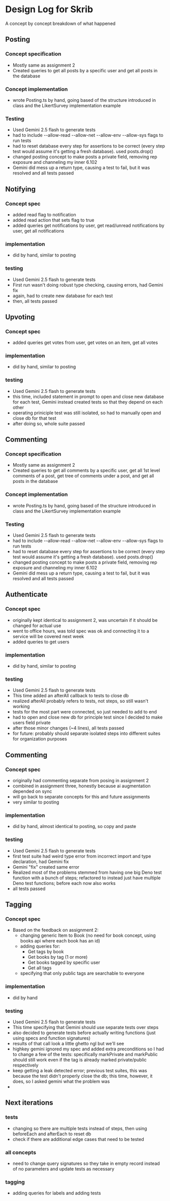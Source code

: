 # Design Log for Skrib
A concept by concept breakdown of what happened

## Posting
### Concept specification
- Mostly same as assignment 2
- Created queries to get all posts by a specific user and get all posts in the database

### Concept implementation
- wrote Posting.ts by hand, going based of the structure introduced in class and the LikertSurvey implementation example

### Testing
- Used Gemini 2.5 flash to generate tests
- had to include --allow-read --allow-net --allow-env --allow-sys flags to run tests
- had to reset database every step for assertions to be correct (every step test would assume it's getting a fresh database). used posts.drop()
- changed posting concept to make posts a private field, removing rep exposure and channeling my inner 6.102
- Gemini did mess up a return type, causing a test to fail, but it was resolved and all tests passed

## Notifying
### Concept spec
- added read flag to notification
- added read action that sets flag to true
- added queries get notifications by user, get read/unread notifications by user, get all notifications

### implementation
- did by hand, similar to posting

### testing
- Used Gemini 2.5 flash to generate tests
- First run wasn't doing robust type checking, causing errors, had Gemini fix
- again, had to create new database for each test
- then, all tests passed

## Upvoting
### Concept spec
- added queries get votes from user, get votes on an item, get all votes

### implementation
- did by hand, similar to posting

### testing
- Used Gemini 2.5 flash to generate tests
- this time, included statement in prompt to open and close new database for each test, Gemini instead created tests so that they depend on each other
- operating priniciple test was still isolated, so had to manually open and close db for that test
- after doing so, whole suite passed


## Commenting
### Concept specification
- Mostly same as assignment 2
- Created queries to get all comments by a specific user, get all 1st level comments of a post, get tree of comments under a post, and get all posts in the database

### Concept implementation
- wrote Posting.ts by hand, going based of the structure introduced in class and the LikertSurvey implementation example

### Testing
- Used Gemini 2.5 flash to generate tests
- had to include --allow-read --allow-net --allow-env --allow-sys flags to run tests
- had to reset database every step for assertions to be correct (every step test would assume it's getting a fresh database). used posts.drop()
- changed posting concept to make posts a private field, removing rep exposure and channeling my inner 6.102
- Gemini did mess up a return type, causing a test to fail, but it was resolved and all tests passed


## Authenticate
### Concept spec
- originally kept identical to assignment 2, was uncertain if it should be changed for actual use
- went to office hours, was told spec was ok and connecting it to a service will be covered next week
- added queries to get users

### implementation
- did by hand, similar to posting

### testing
- Used Gemini 2.5 flash to generate tests
- This time added an afterAll callback to tests to close db
- realized afterAll probably refers to tests, not steps, so still wasn't working
- tests for the most part were connected, so just needed to add to end
- had to open and close new db for principle test since I decided to make users field private
- after those minor changes (~4 lines), all tests passed
- for future: probably should separate isolated steps into different suites for organization purposes

## Commenting
### Concept spec
- originally had commenting separate from posing in assignment 2
- combined in assignment three, honestly because ai augmentation depended on sync
- will go back to separate concepts for this and future assignments
- very similar to posting

### implementation
- did by hand, almost identical to posting, so copy and paste

### testing
- Used Gemini 2.5 flash to generate tests
- first test suite had weird type error from incorrect import and type declaration, had Gemini fix
- Gemini "fix" created same error
- Realized most of the problems stemmed from having one big Deno test function with a bunch of steps; refactored to instead just have multiple Deno test functions; before each now also works
- all tests passed

## Tagging
### Concept spec
- Based on the feedback on assignment 2:
  - changing generic Item to Book (no need for book concept, using books api where each book has an id)
  - adding queries for:
    - Get tags by book
    - Get books by tag (1 or more)
    - Get books tagged by specific user
    - Get all tags
  - specifying that only public tags are searchable to everyone

### implementation
- did by hand

### testing
- Used Gemini 2.5 flash to generate tests
- This time specifying that Gemini should use separate tests over steps
- also decided to generate tests before actually writing functions (just using specs and function signatures)
- results of that call look a little ghetto ngl but we'll see
- highkey gemini ignored my spec and added extra preconditions so I had to change a few of the tests: specifically markPrivate and markPublic should still work even if the tag is already marked private/public respectively
- keep getting a leak detected error; previous test suites, this was because the test didn't properly close the db; this time, however, it does, so I asked gemini what the problem was
-


## Next iterations
### tests
- changing so there are multiple tests instead of steps, then using beforeEach and afterEach to reset db
- check if there are additional edge cases that need to be tested

### all concepts
- need to change query signatures so they take in empty record instead of no parameters and update tests as necessary

### tagging
- adding queries for labels and adding tests
<!-- - changing queries so that they  -->
